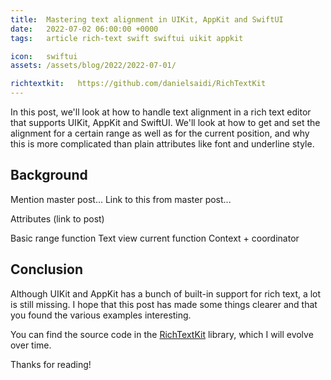 ```yaml
---
title:  Mastering text alignment in UIKit, AppKit and SwiftUI
date:   2022-07-02 06:00:00 +0000
tags:   article rich-text swift swiftui uikit appkit

icon:   swiftui
assets: /assets/blog/2022/2022-07-01/

richtextkit:   https://github.com/danielsaidi/RichTextKit
---
```


In this post, we'll look at how to handle text alignment in a rich text editor that supports UIKit, AppKit and SwiftUI. We'll look at how to get and set the alignment for a certain range as well as for the current position, and why this is more complicated than plain attributes like font and underline style.


## Background

Mention master post...
Link to this from master post...

Attributes (link to post)

Basic range function
Text view current function
Context + coordinator


## Conclusion

Although UIKit and AppKit has a bunch of built-in support for rich text, a lot is still missing. I hope that this post has made some things clearer and that you found the various examples interesting. 

You can find the source code in the [RichTextKit]({{page.richtextkit}}) library, which I will evolve over time.

Thanks for reading!